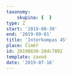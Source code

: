 ```yaml
---
taxonomy:
    skupina: {  }
type: Z
start: '2019-08-30'
end: '2019-09-01'
title: 'Interkompas 45'
place: Číměř
id: 20190830-28dc7892
template: zavod
date: '2019-07-16'
---
```

